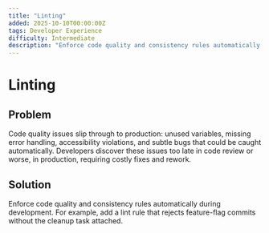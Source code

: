 ```yaml
---
title: "Linting"
added: 2025-10-10T00:00:00Z
tags: Developer Experience
difficulty: Intermediate
description: "Enforce code quality and consistency rules automatically during development."
---
```

# Linting

## Problem

Code quality issues slip through to production: unused variables, missing error handling, accessibility violations, and subtle bugs that could be caught automatically. Developers discover these issues too late in code review or worse, in production, requiring costly fixes and rework.

## Solution

Enforce code quality and consistency rules automatically during development. For example, add a lint rule that rejects feature-flag commits without the cleanup task attached.
